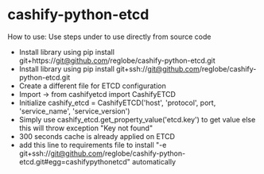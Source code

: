# cashify-python-etcd

How to use:
 Use steps under to use directly from source code
- Install library using pip install git+https://git@github.com/reglobe/cashify-python-etcd.git
- Install library using pip install git+ssh://git@github.com/reglobe/cashify-python-etcd.git
- Create a different file for ETCD configuration
- Import -> from cashifyetcd import CashifyETCD
- Initialize cashify_etcd = CashifyETCD('host', 'protocol', port, 'service_name', 'service_version')
- Simply use cashify_etcd.get_property_value('etcd.key') to get value else this will throw exception "Key not found"
- 300 seconds cache is already applied on ETCD
- add this line to requirements file to install "-e git+ssh://git@github.com/reglobe/cashify-python-etcd.git#egg=cashifypythonetcd" automatically
